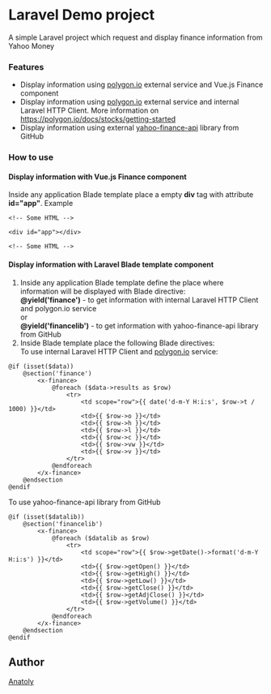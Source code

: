 # Laravel Demo project
A simple Laravel project which request and display finance information from Yahoo Money



### Features
- Display information using [polygon.io](https://polygon.io/) external service and Vue.js Finance component
- Display information using [polygon.io](https://polygon.io/) external service and internal Laravel HTTP Client. More information on https://polygon.io/docs/stocks/getting-started
- Display information using external [yahoo-finance-api](https://github.com/scheb/yahoo-finance-api) library from GitHub

### How to use

#### Display information with Vue.js Finance component
Inside any application Blade template place а empty **div** tag with attribute **id="app"**. Example
```
<!-- Some HTML -->

<div id="app"></div>

<!-- Some HTML -->
```
#### Display information with Laravel Blade template component
1. Inside any application Blade template define the place where information will be displayed with Blade directive:<br>
   **@yield('finance')** - to get information with internal Laravel HTTP Client and polygon.io service<br>
   or<br>
   **@yield('financelib')** - to get information with yahoo-finance-api library from GitHub
2. Inside Blade template place the following Blade directives:<br>
To use internal Laravel HTTP Client and [polygon.io](https://polygon.io/) service:
   
```
@if (isset($data))
    @section('finance')
        <x-finance>
            @foreach ($data->results as $row)
                <tr>
                    <td scope="row">{{ date('d-m-Y H:i:s', $row->t / 1000) }}</td>
                    <td>{{ $row->o }}</td>
                    <td>{{ $row->h }}</td>
                    <td>{{ $row->l }}</td>
                    <td>{{ $row->c }}</td>
                    <td>{{ $row->vw }}</td>
                    <td>{{ $row->v }}</td>
                </tr>
            @endforeach
        </x-finance>
    @endsection
@endif
```
To use yahoo-finance-api library from GitHub
```
@if (isset($datalib))
    @section('financelib')
        <x-finance>
            @foreach ($datalib as $row)
                <tr>
                    <td scope="row">{{ $row->getDate()->format('d-m-Y H:i:s') }}</td>
                    <td>{{ $row->getOpen() }}</td>
                    <td>{{ $row->getHigh() }}</td>
                    <td>{{ $row->getLow() }}</td>
                    <td>{{ $row->getClose() }}</td>
                    <td>{{ $row->getAdjClose() }}</td>
                    <td>{{ $row->getVolume() }}</td>
                </tr>
            @endforeach
        </x-finance>
    @endsection
@endif
```
## Author
[Anatoly](https://github.com/tmjaga/laravel-demo)


